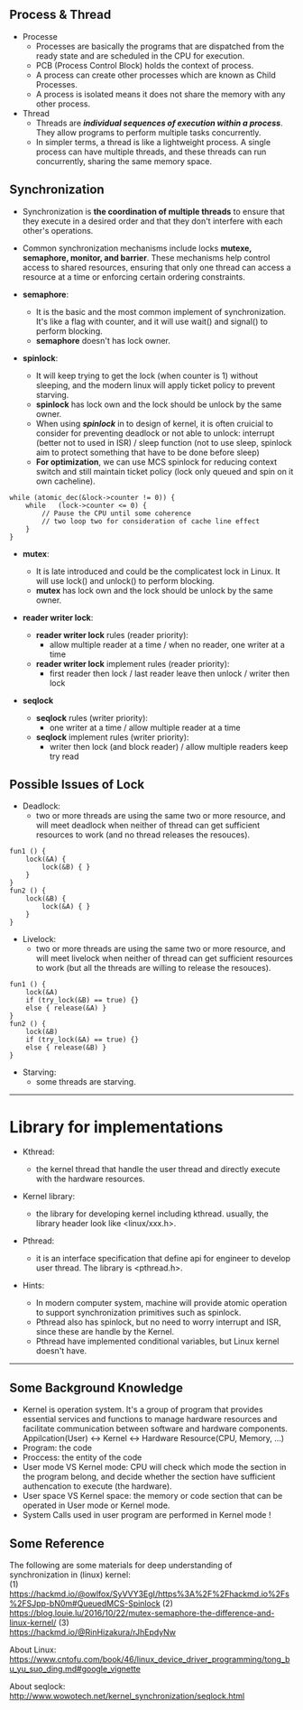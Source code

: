 
## Process & Thread
- Processe
  - Processes are basically the programs that are dispatched from the ready state and are scheduled in the CPU for execution.
  - PCB (Process Control Block) holds the context of process.
  - A process can create other processes which are known as Child Processes.
  - A process is isolated means it does not share the memory with any other process.
- Thread
  - Threads are ***individual sequences of execution within a process***. They allow programs to perform multiple tasks concurrently.
  - In simpler terms, a thread is like a lightweight process. A single process can have multiple threads, and these threads can run concurrently, sharing the same memory space.

## Synchronization
- Synchronization is **the coordination of multiple threads** to ensure that they execute in a desired order and that they don't interfere with each other's operations.
- Common synchronization mechanisms include locks **mutexe, semaphore, monitor, and barrier**. These mechanisms help control access to shared resources, ensuring that only one thread can access a resource at a time or enforcing certain ordering constraints.

- **semaphore**:
  - It is the basic and the most common implement of synchronization. It's like a flag with counter, and it will use wait() and signal() to perform blocking.
  - **semaphore** doesn't has lock owner.

- **spinlock**:
  - It will keep trying to get the lock (when counter is 1) without sleeping, and the modern linux will apply ticket policy to prevent starving.
  - **spinlock** has lock own and the lock should be unlock by the same owner.
  - When using ***spinlock*** in to design of kernel, it is often cruicial to consider for preventing deadlock or not able to unlock: interrupt (better not to used in ISR) / sleep function (not to use sleep, spinlock aim to protect something that have to be done before sleep)
  - **For optimization**, we can use MCS spinlock for reducing context switch and still maintain ticket policy (lock only queued and spin on it own cacheline).
```
while (atomic_dec(&lock->counter != 0))	{
    while	(lock->counter <= 0) {
        // Pause the CPU until some coherence	
        // two loop two for consideration of cache line effect
    }	
}
```

- **mutex**:
  - It is late introduced and could be the complicatest lock in Linux. It will use lock() and unlock() to perform blocking.
  - **mutex** has lock own and the lock should be unlock by the same owner.

- **reader writer lock**:
  - **reader writer lock** rules (reader priority):
    - allow multiple reader at a time / when no reader, one writer at a time
  - **reader writer lock** implement rules (reader priority):
    - first reader then lock / last reader leave then unlock / writer then lock

- **seqlock**
  - **seqlock** rules (writer priority):
    - one writer at a time / allow multiple reader at a time
  - **seqlock** implement rules (writer priority):
    - writer then lock (and block reader) / allow multiple readers keep try read  

## Possible Issues of Lock
- Deadlock:
  - two or more threads are using the same two or more resource, and will meet deadlock when neither of thread can get sufficient resources to work (and no thread releases the resouces).
```
fun1 ()	{
    lock(&A) {
        lock(&B) { }
    }	
}
fun2 ()	{
    lock(&B) {
        lock(&A) { }
    }	
}
```
- Livelock:
  - two or more threads are using the same two or more resource, and will meet livelock when neither of thread can get sufficient resources to work (but all the threads are willing to release the resouces).
```
fun1 ()	{
    lock(&A)
    if (try_lock(&B) == true) {}
    else { release(&A) }
}
fun2 ()	{
    lock(&B)
    if (try_lock(&A) == true) {}
    else { release(&B) }
}
```
- Starving:
  - some threads are starving.

----

# Library for implementations
- Kthread:
  - the kernel thread that handle the user thread and directly execute with the hardware resources.
- Kernel library:
  - the library for developing kernel including kthread. usually, the library header look like <linux/xxx.h>.
- Pthread:
  - it is an interface specification that define api for engineer to develop user thread. The library is <pthread.h>.

- Hints:
  - In modern computer system, machine will provide atomic operation to support synchronization primitives such as spinlock.
  - Pthread also has spinlock, but no need to worry interrupt and ISR, since these are handle by the Kernel.
  - Pthread have implemented conditional variables, but Linux kernel doesn't have.

----

## Some Background Knowledge
- Kernel is operation system. It's a group of program that provides essential services and functions to manage hardware resources and facilitate communication between software and hardware components. \
  Appilcation(User) <-> Kernel <-> Hardware Resource(CPU, Memory, ...)
- Program: the code
- Proccess: the entity of the code
- User mode VS Kernel mode: CPU will check which mode the section in the program belong, and decide whether the section have sufficient authencation to execute (the hardware).
- User space VS Kernel space: the memory or code section that can be operated in User mode or Kernel mode.
- System Calls used in user program are performed in Kernel mode !

## Some Reference

The following are some materials for deep understanding of synchronization in (linux) kernel: \
(1) \
https://hackmd.io/@owlfox/SyVVY3EgI/https%3A%2F%2Fhackmd.io%2Fs%2FSJpp-bN0m#QueuedMCS-Spinlock
(2) \
https://blog.louie.lu/2016/10/22/mutex-semaphore-the-difference-and-linux-kernel/
(3) \
https://hackmd.io/@RinHizakura/rJhEpdyNw

About Linux: \
https://www.cntofu.com/book/46/linux_device_driver_programming/tong_bu_yu_suo_ding.md#google_vignette

About seqlock: \
http://www.wowotech.net/kernel_synchronization/seqlock.html
